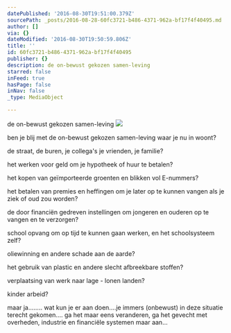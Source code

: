 ```yaml
---
datePublished: '2016-08-30T19:51:00.379Z'
sourcePath: _posts/2016-08-28-60fc3721-b486-4371-962a-bf17f4f40495.md
author: []
via: {}
dateModified: '2016-08-30T19:50:59.806Z'
title: ''
id: 60fc3721-b486-4371-962a-bf17f4f40495
publisher: {}
description: de on-bewust gekozen samen-leving
starred: false
inFeed: true
hasPage: false
inNav: false
_type: MediaObject

---
```

de on-bewust gekozen samen-leving
![](https://s3-us-west-2.amazonaws.com/the-grid-img/p/a41c823faf2671522144bf4f7248d60f5d618886.jpg)

ben je blij met de on-bewust gekozen samen-leving waar je nu in woont?

de straat, de buren, je collega's je vrienden, je familie?

het werken voor geld om je hypotheek of huur te betalen?

het kopen van geïmporteerde groenten en blikken vol E-nummers?

het betalen van premies en heffingen om je later op te kunnen vangen als je ziek of oud zou worden?

de door financiën gedreven instellingen om jongeren en ouderen op te vangen en te verzorgen?

school opvang om op tijd te kunnen gaan werken, en het schoolsysteem zelf?

oliewinning en andere schade aan de aarde?

het gebruik van plastic en andere slecht afbreekbare stoffen?

verplaatsing van werk naar lage - lonen landen?

kinder arbeid?

maar ja........ wat kun je er aan doen....je immers (onbewust) in deze situatie terecht gekomen.... ga het maar eens veranderen, ga het gevecht met overheden, industrie en financiële systemen maar aan...